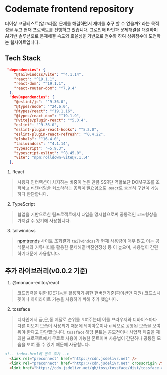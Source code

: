# Codemate frontend repository

더이상 코딩테스트(알고리즘) 문제를 해결하면서 재미를 추구 할 수 없을까? 라는 목적성을 두고 현재 프로젝트를 진행하고 있습니다. 그로인해 타인과 문제해결을 대결하며 AI기반 솔루션으로 문제해결 속도와 효율성을 기반으로 점수화 하여 상위점수에 도전하는 웹사이트입니다. 

## Tech Stack

```json
 "dependencies": {
    "@tailwindcss/vite": "^4.1.14",
    "react": "^19.1.1",
    "react-dom": "^19.1.1",
    "react-router-dom": "^7.9.4"
  },
  "devDependencies": {
    "@eslint/js": "^9.36.0",
    "@types/node": "^24.6.0",
    "@types/react": "^19.1.16",
    "@types/react-dom": "^19.1.9",
    "@vitejs/plugin-react": "^5.0.4",
    "eslint": "^9.36.0",
    "eslint-plugin-react-hooks": "^5.2.0",
    "eslint-plugin-react-refresh": "^0.4.22",
    "globals": "^16.4.0",
    "tailwindcss": "^4.1.14",
    "typescript": "~5.9.3",
    "typescript-eslint": "^8.45.0",
    "vite": "npm:rolldown-vite@7.1.14"
  },
```

1. React
> 사용자 인터렉션이 차지하는 비중이 높은 만큼 SSR단 역할보단 DOM구조를 조작하고 리렌더링을 최소하하는 동작이 필요함으로 `React`로 충분히 구현이 가능하다 판단합니다.

2. TypeScript
> 협업을 기반으로한 팀프로잭트에서 타입을 명시함으로써 공통적인 코드형상을 가져갈 수 있기에 사용합니다.

3. tailwindcss
> [npmtrends](https://npmtrends.com/@emotion/css-vs-sass-vs-styled-components-vs-tailwindcss) 사이트 조회결과 `tailwindcss`가 현재 사용량이 매우 많고 이는 공식문서와 커뮤니티를 활용한 문제해결 버젼안정성 등 이 높으며, 사용법이 간편하기때문에 사용합니다. 

## 추가 라이브러리(v0.0.2 기준)

1. @monaco-editor/react
> 코드입력을 위한 IDE기능을 활용하기 위한 현버전기준(파이썬만 지원) 코드스니펫이나 하이라이트 기능을 사용하기 위해 추가 했습니다.

2. tossface
> 디자인에서 금,은,동 메달로 순위를 보여주는데 이를 브라우저와 디바이스마다 다른 이모지 모습이 사용되기 때문에 레이아웃이나 ui적으로 공통된 모습을 보여줘야 한다고 판단했습니다.
`tossface` 해당 폰트는 공모전이나 사업적 제출을 제외한 프로젝트에서 무료로 사용이 가능한 폰트이며 사용법이 간단하나 공통된 모습을 보여 줄 수 있기 때문에 사용합니다.

```html
<!-- index.html에 폰트 추가 -->
  <link rel="preconnect" href="https://cdn.jsdelivr.net" />
  <link rel="preconnect" href="https://cdn.jsdelivr.net" crossorigin />
  <link href="https://cdn.jsdelivr.net/gh/toss/tossface/dist/tossface.css" rel="stylesheet" type="text/css" />
```

